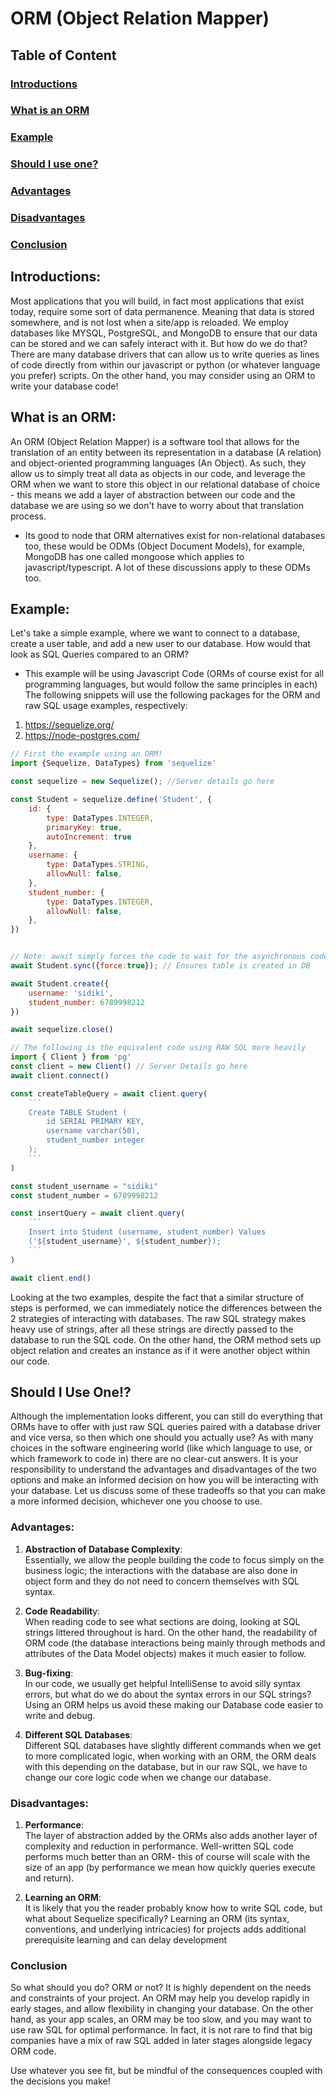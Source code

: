 # ORM (Object Relation Mapper)

## Table of Content
### [Introductions](#introductions-1)
### [What is an ORM](#what-is-an-orm-1)
### [Example](#example-1)
### [Should I use one?](#should-i-use-one-1)
### [Advantages](#advantages-1)
### [Disadvantages](#disadvantages-1)
### [Conclusion](#conclusion-1)

## Introductions:
Most applications that you will build, in fact most applications that exist today, require some sort of data permanence. Meaning that data is stored somewhere, and is not lost when a site/app is reloaded. We employ databases like MYSQL, PostgreSQL, and MongoDB to ensure that our data can be stored and we can safely interact with it. But how do we do that? There are many database drivers that can allow us to write queries as lines of code directly from within our javascript or python (or whatever language you prefer) scripts. On the other hand, you may consider using an ORM to write your database code!


## What is an ORM:

An ORM (Object Relation Mapper) is a software tool that allows for the translation of an entity between its representation in a database (A relation) and object-oriented programming languages (An Object). As such, they allow us to simply treat all data as objects in our code, and leverage the ORM when we want to store this object in our relational database of choice - this means we add a layer of abstraction between our code and the database we are using so we don't have to worry about that translation process. 

- Its good to node that ORM alternatives exist for non-relational databases too, these would be ODMs (Object Document Models), for example, MongoDB has one called mongoose which applies to javascript/typescript. A lot of these discussions apply to these ODMs too. 

## Example:
Let's take a simple example, where we want to connect to a database, create a user table, and add a new user to our database. How would that look as SQL Queries compared to an ORM? 
- This example will be using Javascript Code (ORMs of course exist for all programming languages, but would follow the same principles in each)
The following snippets will use the following packages for the ORM and raw SQL usage examples, respectively:
1. https://sequelize.org/ 
2. https://node-postgres.com/

```js
// First the example using an ORM!
import {Sequelize, DataTypes} from 'sequelize'

const sequelize = new Sequelize(); //Server details go here

const Student = sequelize.define('Student', {
    id: {
        type: DataTypes.INTEGER,
        primaryKey: true,
        autoIncrement: true
    },
    username: {
        type: DataTypes.STRING,
        allowNull: false,
    },
    student_number: {
        type: DataTypes.INTEGER,
        allowNull: false,
    },
})


// Note: await simply forces the code to wait for the asynchronous code to resolve before proceeding, such as syncing to the database. 
await Student.sync({force:true}); // Ensures table is created in DB

await Student.create({
    username: 'sidiki',
    student_number: 6789998212
})

await sequelize.close()
```

```js
// The following is the equivalent code using RAW SQL more heavily
import { Client } from 'pg'
const client = new Client() // Server Details go here
await client.connect()

const createTableQuery = await client.query(
    ```
    Create TABLE Student (
        id SERIAL PRIMARY KEY,
        username varchar(50),
        student_number integer
    );
    ```
)

const student_username = "sidiki" 
const student_number = 6789998212 

const insertQuery = await client.query(
    ```
    Insert into Student (username, student_number) Values 
    ('${student_username}', ${student_number});
    ```
)

await client.end()

```

Looking at the two examples, despite the fact that a similar structure of steps is performed, we can immediately notice the differences between the 2 strategies of interacting with databases. The raw SQL strategy makes heavy use of strings, after all these strings are directly passed to the database to run the SQL code. On the other hand, the ORM method sets up object relation and creates an instance as if it were another object within our code.


## Should I Use One!?

Although the implementation looks different, you can still do everything that ORMs have to offer with just raw SQL queries paired with a database driver and vice versa, so then which one should you actually use? 
As with many choices in the software engineering world (like which language to use, or which framework to code in) there are no clear-cut answers. It is your responsibility to understand the advantages and disadvantages of the two options and make an informed decision on how you will be interacting with your database. Let us discuss some of these tradeoffs so that you can make a more informed decision, whichever one you choose to use.

### Advantages:

1. **Abstraction of Database Complexity**:  \
Essentially, we allow the people building the code to focus simply on the business logic; the interactions with the database are also done in object form and they do not need to concern themselves with SQL syntax.

3. **Code Readabilit**y: \
When reading code to see what sections are doing, looking at SQL strings littered throughout is hard. On the other hand, the readability of ORM code (the database interactions being mainly through methods and attributes of the Data Model objects) makes it much easier to follow.

5. **Bug-fixing**: \
In our code, we usually get helpful IntelliSense to avoid silly syntax errors, but what do we do about the syntax errors in our SQL strings? Using an ORM helps us avoid these making our Database code easier to write and debug.

7. **Different SQL Databases**: \
Different SQL databases have slightly different commands when we get to more complicated logic, when working with an ORM, the ORM deals with this depending on the database, but in our raw SQL, we have to change our core logic code when we change our database. 

### Disadvantages:

1. **Performance**: \
The layer of abstraction added by the ORMs also adds another layer of complexity and reduction in performance. Well-written SQL code performs much better than an ORM- this of course will scale with the size of an app (by performance we mean how quickly queries execute and return).

2. **Learning an ORM**: \
It is likely that you the reader probably know how to write SQL code, but what about Sequelize specifically? Learning an ORM (its syntax, conventions, and underlying intricacies) for projects adds additional prerequisite learning and can delay development 

### Conclusion

So what should you do? ORM or not? It is highly dependent on the needs and constraints of your project. An ORM may help you develop rapidly in early stages, and allow flexibility in changing your database. On the other hand, as your app scales, an ORM may be too slow, and you may want to use raw SQL for optimal performance. In fact, it is not rare to find that big companies have a mix of raw SQL added in later stages alongside legacy ORM code. 

Use whatever you see fit, but be mindful of the consequences coupled with the decisions you make!
